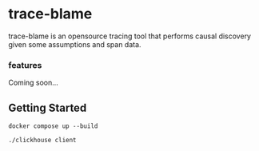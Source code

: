 # trace-blame

trace-blame is an opensource tracing tool that performs causal discovery given some assumptions and span data.

### features

Coming soon...

## Getting Started

```
docker compose up --build
```

```
./clickhouse client
```
